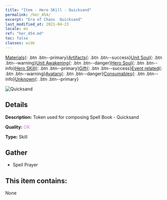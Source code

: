 ```yaml
---
title: "Item - Hero SKill - Quicksand"
permalink: /her_454/
excerpt: "Era of Chaos  Quicksand"
last_modified_at: 2021-04-23
locale: en
ref: "her_454.md"
toc: false
classes: wide
---
```

 [Materials](/Items/){: .btn .btn--primary}[Artifacts](/Items/Artifacts/){: .btn .btn--success}[Unit Soul](/Items/UnitSoul/){: .btn .btn--warning}[Unit Awakening](/Items/UnitAwakening/){: .btn .btn--danger}[Hero Soul](/Items/HeroSoul/){: .btn .btn--info}[Hero SKill](/Items/HeroSkill/){: .btn .btn--primary}[Gift](/Items/Gift/){: .btn .btn--success}[Event related](/Items/Events/){: .btn .btn--warning}[Avatars](/Items/Avatars/){: .btn .btn--danger}[Consumables](/Items/Consumables/){: .btn .btn--info}[Unknown](/Items/Unknown/){: .btn .btn--primary}

 ![Quicksand](/images/t/ps_liushaxianjing.png)

## Details
 **Description:** Token used for composing Spell Book - Quicksand

 **Quality:** <span style="color: #DA70D6">OK</span>

 **Type:** Skill

## Gather

*    Spell Prayer 

## This item contains:

  None

